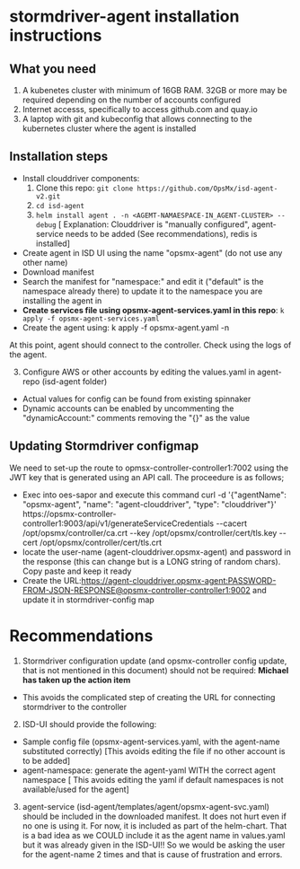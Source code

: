 # stormdriver-agent installation instructions

## What you need
1. A kubenetes cluster with minimum of 16GB RAM. 32GB or more may be required depending on the number of accounts configured
2. Internet accesss, specifically to access github.com and quay.io
3. A laptop with git and kubeconfig that allows connecting to the kubernetes cluster where the agent is installed

## Installation steps
- Install clouddriver components: 
  1. Clone this repo: `git clone https://github.com/OpsMx/isd-agent-v2.git`
  2. `cd isd-agent` 
  3. `helm install agent . -n <AGEMT-NAMAESPACE-IN_AGENT-CLUSTER> --debug`
[ Explanation: Clouddriver is "manually configured", agent-service needs to be added (See recommendations), redis is installed]
- Create agent in ISD UI using the name "opsmx-agent" (do not use any other name)
- Download manifest
- Search the manifest for "namespace:" and edit it ("default" is the namespace already there) to update it to the namespace you are installing the agent in
- **Create services file using opsmx-agent-services.yaml in this repo**: `k apply -f opsmx-agent-services.yaml`
- Create the agent using: k apply -f opsmx-agent.yaml -n <NAMAESPACE>

At this point, agent should connect to the controller. Check using the logs of the agent.

3. Configure AWS or other accounts by editing the values.yaml in agent-repo (isd-agent folder)
- Actual values for config can be found from existing spinnaker
- Dynamic accounts can be enabled by uncommenting the "dynamicAccount:" comments removing the "{}" as the value


## Updating Stormdriver configmap
We need to set-up the route to opmsx-controller-controller1:7002 using the JWT key that is generated using an API call. The proceedure is as follows;
- Exec into oes-sapor and execute this command
curl -d '{"agentName": "opsmx-agent", "name": "agent-clouddriver", "type": "clouddriver"}' https://opsmx-controller-controller1:9003/api/v1/generateServiceCredentials --cacert /opt/opsmx/controller/ca.crt --key /opt/opsmx/controller/cert/tls.key --cert /opt/opsmx/controller/cert/tls.crt
- locate the user-name (agent-clouddriver.opsmx-agent) and password in the response (this can change but is a LONG string of random chars). Copy paste and keep it ready
- Create the URL:https://agent-clouddriver.opsmx-agent:PASSWORD-FROM-JSON-RESPONSE@opsmx-controller-controller1:9002 and update it in stormdriver-config map 

# Recommendations
1. Stormdriver configuration update (and opsmx-controller config update, that is not mentioned in this document) should not be required: **Michael has taken up the action item**
  - This avoids the complicated step of creating the URL for connecting stormdriver to the controller
2. ISD-UI should provide the following:
  - Sample config file (opsmx-agent-services.yaml, with the agent-name substituted correctly) [This avoids editing the file if no other account is to be added]
  - agent-namespace: generate the agent-yaml WITH the correct agent namespace [ This avoids editing the yaml if default namespaces is not available/used for the agent]
3. agent-service (isd-agent/templates/agent/opsmx-agent-svc.yaml) should be included in the downloaded manifest. It does not hurt even if no one is using it. For now, it is included as part of the helm-chart. That is a bad idea as we COULD include it as the agent name in values.yaml but it was already given in the ISD-UI!! So we would be asking the user for the agent-name 2 times and that is cause of frustration and errors.

